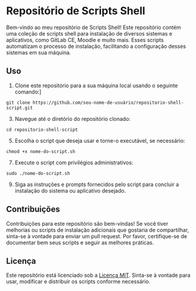 # Repositório de Scripts Shell

Bem-vindo ao meu repositório de Scripts Shell! Este repositório contém uma coleção de scripts shell para instalação de diversos sistemas e aplicativos, como GitLab CE, Moodle e muito mais. Esses scripts automatizam o processo de instalação, facilitando a configuração desses sistemas em sua máquina.

## Uso

1. Clone este repositório para a sua máquina local usando o seguinte comando:]
   
`git clone https://github.com/seu-nome-de-usuário/repositorio-shell-script.git`



3. Navegue até o diretório do repositório clonado:
   
`cd repositorio-shell-script`



5. Escolha o script que deseja usar e torne-o executável, se necessário:
   
`chmod +x nome-do-script.sh`



7. Execute o script com privilégios administrativos:
   
`sudo ./nome-do-script.sh`



9. Siga as instruções e prompts fornecidos pelo script para concluir a instalação do sistema ou aplicativo desejado.

## Contribuições

Contribuições para este repositório são bem-vindas! Se você tiver melhorias ou scripts de instalação adicionais que gostaria de compartilhar, sinta-se à vontade para enviar um pull request. Por favor, certifique-se de documentar bem seus scripts e seguir as melhores práticas.

## Licença

Este repositório está licenciado sob a [Licença MIT](LICENSE). Sinta-se à vontade para usar, modificar e distribuir os scripts conforme necessário.

